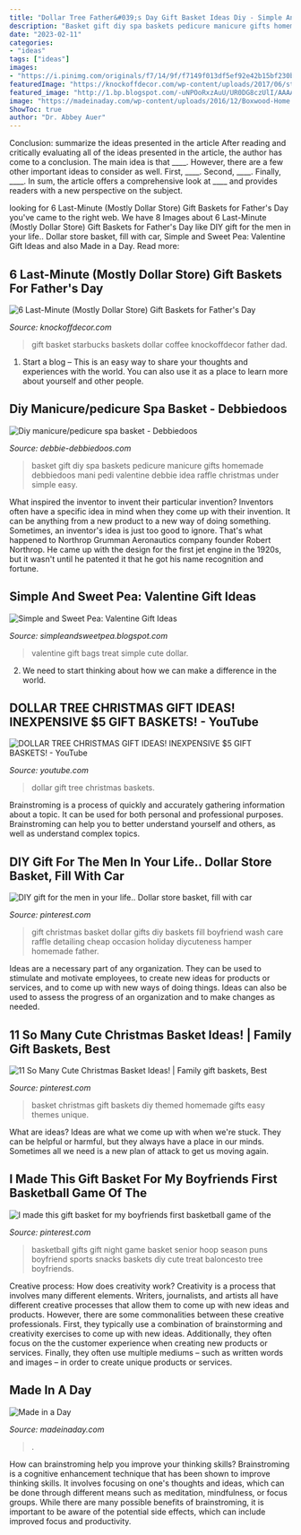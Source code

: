 ```yaml
---
title: "Dollar Tree Father&#039;s Day Gift Basket Ideas Diy - Simple And Sweet Pea: Valentine Gift Ideas"
description: "Basket gift diy spa baskets pedicure manicure gifts homemade debbiedoos mani pedi valentine debbie idea raffle christmas under simple easy"
date: "2023-02-11"
categories:
- "ideas"
tags: ["ideas"]
images:
- "https://i.pinimg.com/originals/f7/14/9f/f7149f013df5ef92e42b15bf230b22ec.jpg"
featuredImage: "https://knockoffdecor.com/wp-content/uploads/2017/06/starbucks-basket.jpg"
featured_image: "http://1.bp.blogspot.com/-uNPOoRxzAuU/UR0DG8czUlI/AAAAAAAACrs/kuXn5bwRdJ8/s1600/V+Day+2013+One+015.JPG"
image: "https://madeinaday.com/wp-content/uploads/2016/12/Boxwood-Home.jpg"
ShowToc: true
author: "Dr. Abbey Auer"
---
```



Conclusion: summarize the ideas presented in the article
After reading and critically evaluating all of the ideas presented in the article, the author has come to a conclusion. The main idea is that ____. However, there are a few other important ideas to consider as well. First, ____. Second, ____. Finally, ____. In sum, the article offers a comprehensive look at ____ and provides readers with a new perspective on the subject.

	

		
looking for 6 Last-Minute (Mostly Dollar Store) Gift Baskets for Father&#039;s Day you've came to the right web. We have 8 Images about 6 Last-Minute (Mostly Dollar Store) Gift Baskets for Father&#039;s Day like DIY gift for the men in your life.. Dollar store basket, fill with car, Simple and Sweet Pea: Valentine Gift Ideas and also Made in a Day. Read more:
		
    
## 6 Last-Minute (Mostly Dollar Store) Gift Baskets For Father&#039;s Day

<img loading=lazy src="https://knockoffdecor.com/wp-content/uploads/2017/06/starbucks-basket.jpg" onerror="this.onerror=null;this.src='https://tse3.mm.bing.net/th?id=OIP.K6X_EDoanKrZrgnak6QUrgHaMP&amp;pid=15.1';" alt="6 Last-Minute (Mostly Dollar Store) Gift Baskets for Father&#039;s Day">

_Source: knockoffdecor.com_

>gift basket starbucks baskets dollar coffee knockoffdecor father dad. 

	

1. Start a blog – This is an easy way to share your thoughts and experiences with the world. You can also use it as a place to learn more about yourself and other people.

    
## Diy Manicure/pedicure Spa Basket - Debbiedoos

<img loading=lazy src="https://www.debbie-debbiedoos.com/wp-content/uploads/2013/12/1491151_10151916256679442_571261670_n.jpg" onerror="this.onerror=null;this.src='https://tse1.mm.bing.net/th?id=OIP.h9My2hPZHt0oEajKpUBMsAHaKp&amp;pid=15.1';" alt="Diy manicure/pedicure spa basket - Debbiedoos">

_Source: debbie-debbiedoos.com_

>basket gift diy spa baskets pedicure manicure gifts homemade debbiedoos mani pedi valentine debbie idea raffle christmas under simple easy. 

	

What inspired the inventor to invent their particular invention?
Inventors often have a specific idea in mind when they come up with their invention. It can be anything from a new product to a new way of doing something. Sometimes, an inventor's idea is just too good to ignore. That's what happened to Northrop Grumman Aeronautics company founder Robert Northrop. He came up with the design for the first jet engine in the 1920s, but it wasn't until he patented it that he got his name recognition and fortune.

    
## Simple And Sweet Pea: Valentine Gift Ideas

<img loading=lazy src="http://1.bp.blogspot.com/-uNPOoRxzAuU/UR0DG8czUlI/AAAAAAAACrs/kuXn5bwRdJ8/s1600/V+Day+2013+One+015.JPG" onerror="this.onerror=null;this.src='https://tse3.mm.bing.net/th?id=OIP.IVSeF2wZySkp15IUiZqMdgHaJ4&amp;pid=15.1';" alt="Simple and Sweet Pea: Valentine Gift Ideas">

_Source: simpleandsweetpea.blogspot.com_

>valentine gift bags treat simple cute dollar. 

	

2. We need to start thinking about how we can make a difference in the world.

    
## DOLLAR TREE CHRISTMAS GIFT IDEAS! INEXPENSIVE $5 GIFT BASKETS! - YouTube

<img loading=lazy src="https://i.ytimg.com/vi/AnpIX69O91k/maxresdefault.jpg" onerror="this.onerror=null;this.src='https://tse1.mm.bing.net/th?id=OIP.UNjK-GDFzRrU-qqeiQtBLAHaEK&amp;pid=15.1';" alt="DOLLAR TREE CHRISTMAS GIFT IDEAS! INEXPENSIVE $5 GIFT BASKETS! - YouTube">

_Source: youtube.com_

>dollar gift tree christmas baskets. 

	

Brainstroming is a process of quickly and accurately gathering information about a topic. It can be used for both personal and professional purposes. Brainstroming can help you to better understand yourself and others, as well as understand complex topics.

    
## DIY Gift For The Men In Your Life.. Dollar Store Basket, Fill With Car

<img loading=lazy src="https://i.pinimg.com/originals/f7/14/9f/f7149f013df5ef92e42b15bf230b22ec.jpg" onerror="this.onerror=null;this.src='https://tse3.mm.bing.net/th?id=OIP.-SgYp1KCQmp37bp1ZZFPPwHaJ4&amp;pid=15.1';" alt="DIY gift for the men in your life.. Dollar store basket, fill with car">

_Source: pinterest.com_

>gift christmas basket dollar gifts diy baskets fill boyfriend wash care raffle detailing cheap occasion holiday diycuteness hamper homemade father. 

	

Ideas are a necessary part of any organization. They can be used to stimulate and motivate employees, to create new ideas for products or services, and to come up with new ways of doing things. Ideas can also be used to assess the progress of an organization and to make changes as needed.

    
## 11 So Many Cute Christmas Basket Ideas! | Family Gift Baskets, Best

<img loading=lazy src="https://i.pinimg.com/originals/ee/2f/17/ee2f176cbe01b7630fb985700793d562.jpg" onerror="this.onerror=null;this.src='https://tse1.mm.bing.net/th?id=OIP.wwErw6cqmdNyitmEdCvnHgHaLH&amp;pid=15.1';" alt="11 So Many Cute Christmas Basket Ideas! | Family gift baskets, Best">

_Source: pinterest.com_

>basket christmas gift baskets diy themed homemade gifts easy themes unique. 

	

What are ideas?
Ideas are what we come up with when we're stuck. They can be helpful or harmful, but they always have a place in our minds. Sometimes all we need is a new plan of attack to get us moving again.

    
## I Made This Gift Basket For My Boyfriends First Basketball Game Of The

<img loading=lazy src="https://i.pinimg.com/originals/66/bf/d7/66bfd7f6a66bea836e3ad353926c03ae.jpg" onerror="this.onerror=null;this.src='https://tse4.mm.bing.net/th?id=OIP.wd2fK7Yf-dGDZAt6eVudRgHaJ4&amp;pid=15.1';" alt="I made this gift basket for my boyfriends first basketball game of the">

_Source: pinterest.com_

>basketball gifts gift night game basket senior hoop season puns boyfriend sports snacks baskets diy cute treat baloncesto tree boyfriends. 

	

Creative process: How does creativity work?
Creativity is a process that involves many different elements. Writers, journalists, and artists all have different creative processes that allow them to come up with new ideas and products. However, there are some commonalities between these creative professionals. First, they typically use a combination of brainstorming and creativity exercises to come up with new ideas. Additionally, they often focus on the the customer experience when creating new products or services. Finally, they often use multiple mediums – such as written words and images – in order to create unique products or services.

    
## Made In A Day

<img loading=lazy src="https://madeinaday.com/wp-content/uploads/2016/12/Boxwood-Home.jpg" onerror="this.onerror=null;this.src='https://tse3.mm.bing.net/th?id=OIP.cGngZ-mwFvs6I4vGuEEG3QHaLH&amp;pid=15.1';" alt="Made in a Day">

_Source: madeinaday.com_

>. 

	

How can brainstroming help you improve your thinking skills?
Brainstroming is a cognitive enhancement technique that has been shown to improve thinking skills. It involves focusing on one's thoughts and ideas, which can be done through different means such as meditation, mindfulness, or focus groups. While there are many possible benefits of brainstroming, it is important to be aware of the potential side effects, which can include improved focus and productivity.

